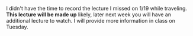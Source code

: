<!--
.. title: 1/29 Lecture Delayed
.. slug: 119-lecture-delayed
.. date: 2015-02-01 10:32:41 UTC-06:00
.. tags: 
.. link: 
.. description: 
.. type: text
-->

I didn't have the time to record the lecture I missed on 1/19 while traveling.  **This lecture will be made up** likely, later next week you will have an additional lecture to watch.  I will provide more information in class on Tuesday.
